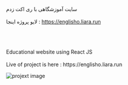 سایت آموزشگاهی با ری اکت زدم
<br>
</br>
لایو پروژه اینجا : https://englisho.liara.run
<br>
</br>

<br>
</br>
Educational website using React JS
<br>
</br>
Live of project is here : https://englisho.liara.run

![projext image](https://github.com/mohammadbaghani/Englisho-React/blob/master/Screenshot_2025_01_08-9.png)
